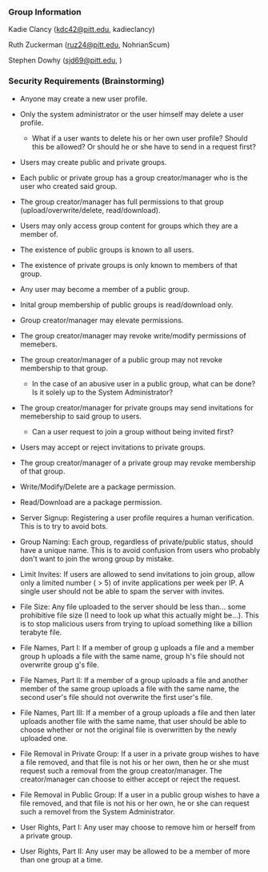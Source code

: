 ### Group Information
Kadie Clancy (kdc42@pitt.edu, kadieclancy)

Ruth Zuckerman (ruz24@pitt.edu, NohrianScum)

Stephen Dowhy (sjd69@pitt.edu, )

### Security Requirements (Brainstorming)
* Anyone may create a new user profile. 
* Only the system administrator or the user himself may delete a user profile.
    * What if a user wants to delete his or her own user profile? Should this be allowed? Or should he or she have to send in a        request first?
* Users may create public and private groups.
* Each public or private group has a group creator/manager who is the user who created said group.
* The group creator/manager has full permissions to that group (upload/overwrite/delete, read/download).
* Users may only access group content for groups which they are a member of.
* The existence of public groups is known to all users.
* The existence of private groups is only known to members of that group.
* Any user may become a member of a public group.
* Inital group membership of public groups is read/download only.
* Group creator/manager may elevate permissions.
* The group creator/manager may revoke write/modify permissions of memebers.
* The group creator/manager of a public group may not revoke membership to that group.
    * In the case of an abusive user in a public group, what can be done? Is it solely up to the System Administrator?
* The group creator/manager for private groups may send invitations for memebership to said group to users.
    * Can a user request to join a group without being invited first?
* Users may accept or reject invitations to private groups.
* The group creator/manager of a private group may revoke membership of that group.
* Write/Modify/Delete are a package permission.
* Read/Download are a package permission.

* Server Signup: Registering a user profile requires a human verification. This is to try to avoid bots.
* Group Naming: Each group, regardless of private/public status, should have a unique name. This is to avoid confusion from users who probably don't want to join the wrong group by mistake. 
* Limit Invites: If users are allowed to send invitations to join group, allow only a limited number ( > 5) of invite applications per week per IP. A single user should not be able to spam the server with invites.
* File Size: Any file uploaded to the server should be less than... some prohibitive file size (I need to look up what this actually might be...). This is to stop malicious users from trying to upload something like a billion terabyte file.
* File Names, Part I: If a member of group g uploads a file and a member group h uploads a file with the same name, group h's file should not overwrite group g's file.
* File Names, Part II: If a member of a group uploads a file and another member of the same group uploads a file with the same name, the second user's file should not overwrite the first user's file.
* File Names, Part III: If a member of a group uploads a file and then later uploads another file with the same name, that user should be able to choose whether or not the original file is overwritten by the newly uploaded one.
* File Removal in Private Group: If a user in a private group wishes to have a file removed, and that file is not his or her own, then he or she must request such a removal from the group creator/manager. The creator/manager can choose to either accept or reject the request.
* File Removal in Public Group: If a user in a public group wishes to have a file removed, and that file is not his or her own, he or she can request such a removel from the System Administrator. 
* User Rights, Part I: Any user may choose to remove him or herself from a private group.
* User Rights, Part II: Any user may be allowed to be a member of more than one group at a time.
